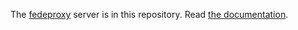 The [fedeproxy](https://fedeproxy.eu) server is in this repository. Read [the documentation](http://fedeproxy.readthedocs.io/).
